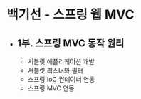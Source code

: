 # 백기선 - 스프링 웹 MVC
- 1부. 스프링 MVC 동작 원리
  -  
  - 서블릿 애플리케이션 개발
  - 서블릿 리스너와 필터
  - 스프링 IoC 컨테이너 연동
  - 스프링 MVC 연동
